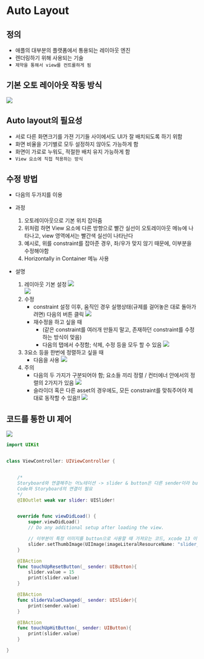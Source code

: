 # Auto Layout

## 정의

- 애플의 대부분의 플랫폼에서 통용되는 레이아웃 엔진
- 렌더링하기 위해 사용되는 기술
- `제약을 통해서 view를 컨트롤하게 됨`

## 기본 오토 레이아웃 작동 방식

<img src='images/2022-06-06-00-10-49.png' />

## Auto layout의 필요성

- 서로 다른 화면크기를 가젼 기기들 사이에서도 UI가 잘 배치되도록 하기 위함
- 화면 비율을 기기별로 모두 설정하지 않아도 가능하게 함
- 화면이 가로로 누워도, 적절한 배치 유지 가능하게 함
- `View 요소에 직접 적용하는 방식`

## 수정 방법

- 다음의 두가지를 이용
- 과정

  1. 오토레이아웃으로 기본 위치 잡아줌
  2. 위처럼 하면 View 요소에 다른 방향으로 빨간 실선이 오토레이아웃 메뉴에 나타나고, view 영역에서는 빨간색 실선이 나타난다
  3. 예시로, 위를 constraint를 잡아준 경우, 좌/우가 맞지 않기 때문에, 이부분을 수정해야함
  4. Horizontally in Container 메뉴 사용
     <br>

- 설명

  1. 레이아웃 기본 설정
     <img src='images/2022-06-06-10-00-39.png' />  
     <img src='images/2022-06-06-10-14-03.png' />
  2. 수정
     - constraint 설정 이후, 움직인 경우 실행상태(규제를 걸어놓은 대로 돌아가려면) 다음의 버튼 클릭
       <img src='images/2022-06-06-10-18-19.png' />
     - 재수정을 하고 싶을 때
       - (같은 constraint를 여러개 만들지 말고, 존재하던 constraint를 수정하는 방식이 맞음)
       - 다음의 탭에서 수정함; 삭제, 수정 등을 모두 할 수 있음
         <img src='images/2022-06-06-10-22-23.png' />
  3. 3요소 등을 한번에 정렬하고 싶을 때
     - 다음을 사용
       <img src='images/2022-06-06-10-25-02.png' />
  4. 주의
     - 다음의 두 가지가 구분되어야 함; 요소들 끼리 정렬 / 컨터에너 안에서의 정렬의 2가지가 있음
       <img src='images/2022-06-06-10-28-20.png' />
     - 슬라이더 혹은 다른 asset의 경우에도, 모든 constraint를 맞춰주어야 제대로 동작할 수 있음!!
       <img src='images/2022-06-06-13-29-27.png' />

## 코드를 통한 UI 제어

<img src='images/2022-06-06-15-39-43.png' />

```swift
import UIKit


class ViewController: UIViewController {


    /*
    Storyboard와 연결해주는 어노테이션 -> slider & button은 다른 sender이라 button은
    Code와 Storyboard의 연결이 필요
    */
    @IBOutlet weak var slider: UISlider!


    override func viewDidLoad() {
        super.viewDidLoad()
        // Do any additional setup after loading the view.

        // 이부분이 특정 이미지를 button으로 사용할 때 가져오는 코드, xcode 13 이상
        slider.setThumbImage(UIImage(imageLiteralResourceName: "slider_thumb"), for: .normal)
    }

    @IBAction
    func touchUpResetButton(_ sender: UIButton){
        slider.value = 15
        print(slider.value)
    }

    @IBAction
    func sliderValueChanged(_ sender: UISlider){
        print(sender.value)
    }

    @IBAction
    func touchUpHitButton(_ sender: UIButton){
        print(slider.value)
    }

}

```
